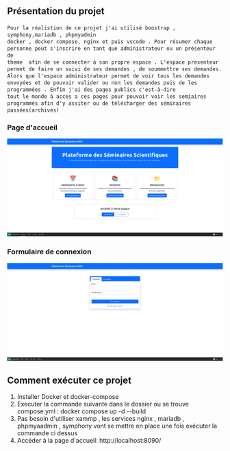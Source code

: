 
## Présentation du projet
    Pour la réalistion de ce projet j'ai utilisé boostrap , symphony,mariadb , phpmyadmin
    docker , docker compose, nginx et puis vscode . Pour résumer chaque personne peut s'inscrire en tant que administrateur ou un présenteur de 
    theme  afin de se connecter à son propre espace . L'espace presenteur  permet de faire un suivi de ses demandes , de soummettre ses demandes.
    Alors que l'espace administrateur permet de voir tous les demandes envoyées et de pouvoir valider ou non les demandes puis de les programmées . Enfin j'ai des pages publics c'est-à-dire 
    tout le monde à acces a ces pages pour pouvoir voir les semiaires programmés afin d'y assiter ou de télécharger des séminaires passées(archives) 

### Page d'accueil
![Page d'accueil](images/pade_Accueil.png)

### Formulaire de connexion
![Login](images/Connexion.png)

## Comment exécuter ce projet

1. Installer Docker et docker-compose
2. Executer la commande suivante dans le dossier ou se trouve compose.yml : docker compose up -d --build
3. Pas besoin d'utiliser xammp , les services nginx , mariadb , phpmyaadmin , symphony vont se mettre en place une fois exécuter la commande ci dessus
4. Accéder à la page d'accueil: http://localhost:8090/
